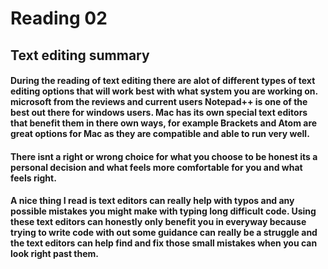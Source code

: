# Reading 02
## **Text editing summary**

#### During the reading of text editing there are alot of different types of text editing options that will work best with what system you are working on. microsoft from the reviews and current users Notepad++ is one of the best out there for windows users. Mac has its own special text editors that benefit them in there own ways, for example Brackets and Atom are great options for Mac as they are compatible and able to run very well.
#### There isnt a right or wrong choice for what you choose to be honest its a personal decision and what feels more comfortable for you and what feels right.
#### A nice thing I read is text editors can really help with typos and any possible mistakes you might make with typing long difficult code. Using these text editors can honestly only benefit you in everyway because trying to write code with out some guidance can really be a struggle and the text editors can help find and fix those small mistakes when you can look right past them.
